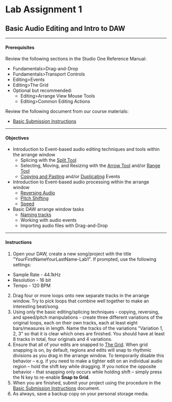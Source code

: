 # Lab Assignment 1
## Basic Audio Editing and Intro to DAW

---

#### Prerequisites
Review the following sections in the Studio One Reference Manual:
  * Fundamentals>Drag-and-Drop
  * Fundamentals>Transport Controls
  * Editing>Events
  * Editing>The Grid
  * Optional but recommended:
    * Editing>Arrange View Mouse Tools
    * Editing>Common Editing Actions

Review the following document from our course materials:
  * [Basic Submission Instructions](../DAW-instructions/basic-submission-instructions.md)

---

#### Objectives
  * Introduction to Event-based audio editing techniques and tools within the arrange window
    * Splicing with the [Split Tool](DAW-instructions/arrange-view-split-tool.md)
    * Selecting, Moving, and Resizing with the [Arrow Tool](DAW-instructions/arrange-view-arrow-tool.md) and/or [Range Tool](DAW-instructions/arrange-view-range-tool.md)
    * [Copying and Pasting](DAW-instructions/copying-and-pasting.md) and/or [Duplicating](DAW-instructions/duplicating.md) Events
  * Introduction to Event-based audio processing within the arrange window
    * [Reversing Audio](DAW-instructions/reversing-audio-event.md)
    * [Pitch Shifting](DAW-instructions/audio-event-transpose-and-tune.md)
    * [Speed](DAW-instructions/manual-timestretching.md)
  * Basic DAW arrange window tasks
    * [Naming tracks](DAW-instructions/naming-tracks.md)
    * Working with audio events
    * Importing audio files with Drag-and-Drop

---

#### Instructions
1. Open your DAW, create a new song/project with the title "YourFirstNameYourLastName-Lab1". If prompted, use the following settings:
  * Sample Rate - 44.1kHz
  * Resolution - 16 bit
  * Tempo - 120 BPM
2. Drag four or more loops onto new separate tracks in the arrange window. Try to pick loops that combine well together to make an interesting beat/song. 
3. Using only the basic editing/splicing techniques - copying, reversing, and speed/pitch manipulations - create three different variations of the original loops, each on their own tracks, each at least eight bars/measures in length. Name the tracks of the variations "Variation 1, 2, 3" so that it is clear which ones are finished. You should have at least 8 tracks in total, four originals and 4 variations.
4. Ensure that all of your edits are snapped to [The Grid](DAW-instructions/the-grid.md). When grid snapping is on, by default, regions and edits will snap to rhythmic divisions as you drag in the arrange window. To temporarily disable this behavior – e.g. if you need to make a tighter edit on an individual audio region – hold the shift key while dragging. If you notice the opposite behavior - that snapping only occurs while holding shift – simply press the N key to re-enable **Snap to Grid**.
5. When you are finished, submit your project using the procedure in the [Basic Submission Instructions](https://github.com/cmtchssn/Intro-to-Comp-Music/blob/master/DAW-instructions/basic-submission-instructions.md) document.
6. As always, save a backup copy on your personal storage media.
